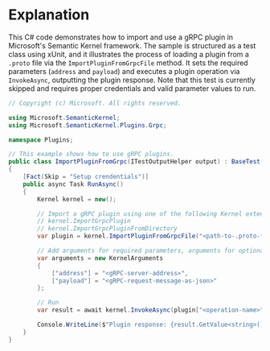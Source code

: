 # Explanation
This C# code demonstrates how to import and use a gRPC plugin in Microsoft's Semantic Kernel framework. The sample is structured as a test class using xUnit, and it illustrates the process of loading a plugin from a `.proto` file via the `ImportPluginFromGrpcFile` method. It sets the required parameters (`address` and `payload`) and executes a plugin operation via `InvokeAsync`, outputting the plugin response. Note that this test is currently skipped and requires proper credentials and valid parameter values to run.

```csharp
// Copyright (c) Microsoft. All rights reserved.

using Microsoft.SemanticKernel;
using Microsoft.SemanticKernel.Plugins.Grpc;

namespace Plugins;

// This example shows how to use gRPC plugins.
public class ImportPluginFromGrpc(ITestOutputHelper output) : BaseTest(output)
{
    [Fact(Skip = "Setup crendentials")]
    public async Task RunAsync()
    {
        Kernel kernel = new();

        // Import a gRPC plugin using one of the following Kernel extension methods
        // kernel.ImportGrpcPlugin
        // kernel.ImportGrpcPluginFromDirectory
        var plugin = kernel.ImportPluginFromGrpcFile("<path-to-.proto-file>", "<plugin-name>");

        // Add arguments for required parameters, arguments for optional ones can be skipped.
        var arguments = new KernelArguments
        {
            ["address"] = "<gRPC-server-address>",
            ["payload"] = "<gRPC-request-message-as-json>"
        };

        // Run
        var result = await kernel.InvokeAsync(plugin["<operation-name>"], arguments);

        Console.WriteLine($"Plugin response: {result.GetValue<string>()}");
    }
}
```